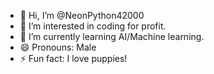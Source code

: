 - 👋 Hi, I’m @NeonPython42000
- 👀 I’m interested in coding for profit. 
- 🌱 I’m currently learning AI/Machine learning.
- 😄 Pronouns: Male
- ⚡ Fun fact: I love puppies!

<!---
NeonPython42000/NeonPython42000 is a ✨ special ✨ repository because its `README.md` (this file) appears on your GitHub profile.
You can click the Preview link to take a look at your changes.
--->
